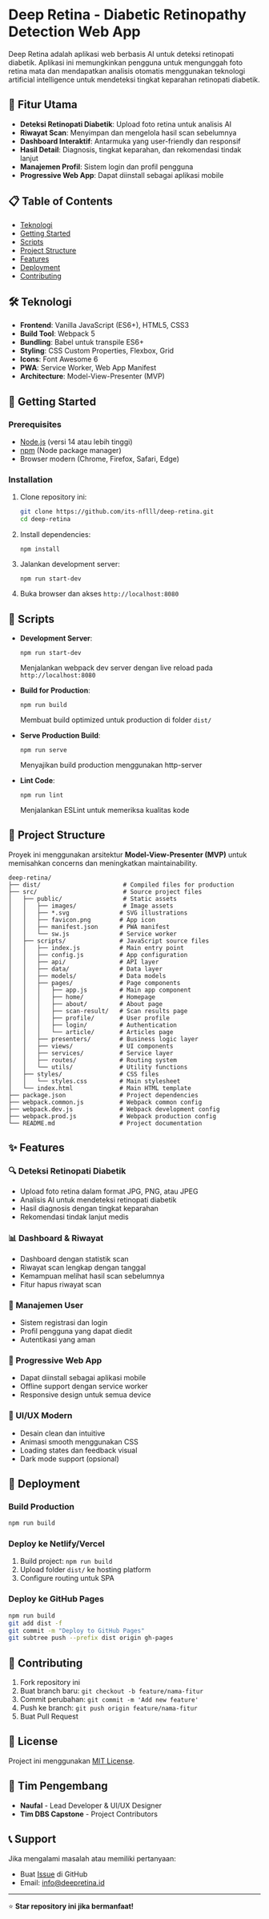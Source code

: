 # Deep Retina - Diabetic Retinopathy Detection Web App

Deep Retina adalah aplikasi web berbasis AI untuk deteksi retinopati diabetik. Aplikasi ini memungkinkan pengguna untuk mengunggah foto retina mata dan mendapatkan analisis otomatis menggunakan teknologi artificial intelligence untuk mendeteksi tingkat keparahan retinopati diabetik.

## 🚀 Fitur Utama

- **Deteksi Retinopati Diabetik**: Upload foto retina untuk analisis AI
- **Riwayat Scan**: Menyimpan dan mengelola hasil scan sebelumnya
- **Dashboard Interaktif**: Antarmuka yang user-friendly dan responsif
- **Hasil Detail**: Diagnosis, tingkat keparahan, dan rekomendasi tindak lanjut
- **Manajemen Profil**: Sistem login dan profil pengguna
- **Progressive Web App**: Dapat diinstall sebagai aplikasi mobile

## 📋 Table of Contents

- [Teknologi](#teknologi)
- [Getting Started](#getting-started)
- [Scripts](#scripts)
- [Project Structure](#project-structure)
- [Features](#features)
- [Deployment](#deployment)
- [Contributing](#contributing)

## 🛠 Teknologi

- **Frontend**: Vanilla JavaScript (ES6+), HTML5, CSS3
- **Build Tool**: Webpack 5
- **Bundling**: Babel untuk transpile ES6+
- **Styling**: CSS Custom Properties, Flexbox, Grid
- **Icons**: Font Awesome 6
- **PWA**: Service Worker, Web App Manifest
- **Architecture**: Model-View-Presenter (MVP)

## 🚀 Getting Started

### Prerequisites

- [Node.js](https://nodejs.org/) (versi 14 atau lebih tinggi)
- [npm](https://www.npmjs.com/) (Node package manager)
- Browser modern (Chrome, Firefox, Safari, Edge)

### Installation

1. Clone repository ini:
   ```bash
   git clone https://github.com/its-nflll/deep-retina.git
   cd deep-retina
   ```

2. Install dependencies:
   ```shell
   npm install
   ```

3. Jalankan development server:
   ```shell
   npm run start-dev
   ```

4. Buka browser dan akses `http://localhost:8080`

## 📜 Scripts

- **Development Server**:
  ```shell
  npm run start-dev
  ```
  Menjalankan webpack dev server dengan live reload pada `http://localhost:8080`

- **Build for Production**:
  ```shell
  npm run build
  ```
  Membuat build optimized untuk production di folder `dist/`

- **Serve Production Build**:
  ```shell
  npm run serve
  ```
  Menyajikan build production menggunakan http-server

- **Lint Code**:
  ```shell
  npm run lint
  ```
  Menjalankan ESLint untuk memeriksa kualitas kode

## 📁 Project Structure

Proyek ini menggunakan arsitektur **Model-View-Presenter (MVP)** untuk memisahkan concerns dan meningkatkan maintainability.

```text
deep-retina/
├── dist/                       # Compiled files for production
├── src/                        # Source project files
│   ├── public/                 # Static assets
│   │   ├── images/             # Image assets
│   │   ├── *.svg              # SVG illustrations
│   │   ├── favicon.png        # App icon
│   │   ├── manifest.json      # PWA manifest
│   │   └── sw.js              # Service worker
│   ├── scripts/               # JavaScript source files
│   │   ├── index.js           # Main entry point
│   │   ├── config.js          # App configuration
│   │   ├── api/               # API layer
│   │   ├── data/              # Data layer
│   │   ├── models/            # Data models
│   │   ├── pages/             # Page components
│   │   │   ├── app.js         # Main app component
│   │   │   ├── home/          # Homepage
│   │   │   ├── about/         # About page
│   │   │   ├── scan-result/   # Scan results page
│   │   │   ├── profile/       # User profile
│   │   │   ├── login/         # Authentication
│   │   │   └── article/       # Articles page
│   │   ├── presenters/        # Business logic layer
│   │   ├── views/             # UI components
│   │   ├── services/          # Service layer
│   │   ├── routes/            # Routing system
│   │   └── utils/             # Utility functions
│   ├── styles/                # CSS files
│   │   └── styles.css         # Main stylesheet
│   └── index.html             # Main HTML template
├── package.json               # Project dependencies
├── webpack.common.js          # Webpack common config
├── webpack.dev.js             # Webpack development config
├── webpack.prod.js            # Webpack production config
└── README.md                  # Project documentation
```

## ✨ Features

### 🔍 Deteksi Retinopati Diabetik
- Upload foto retina dalam format JPG, PNG, atau JPEG
- Analisis AI untuk mendeteksi retinopati diabetik
- Hasil diagnosis dengan tingkat keparahan
- Rekomendasi tindak lanjut medis

### 📊 Dashboard & Riwayat
- Dashboard dengan statistik scan
- Riwayat scan lengkap dengan tanggal
- Kemampuan melihat hasil scan sebelumnya
- Fitur hapus riwayat scan

### 👤 Manajemen User
- Sistem registrasi dan login
- Profil pengguna yang dapat diedit
- Autentikasi yang aman

### 📱 Progressive Web App
- Dapat diinstall sebagai aplikasi mobile
- Offline support dengan service worker
- Responsive design untuk semua device

### 🎨 UI/UX Modern
- Desain clean dan intuitive
- Animasi smooth menggunakan CSS
- Loading states dan feedback visual
- Dark mode support (opsional)

## 🚀 Deployment

### Build Production
```bash
npm run build
```

### Deploy ke Netlify/Vercel
1. Build project: `npm run build`
2. Upload folder `dist/` ke hosting platform
3. Configure routing untuk SPA

### Deploy ke GitHub Pages
```bash
npm run build
git add dist -f
git commit -m "Deploy to GitHub Pages"
git subtree push --prefix dist origin gh-pages
```

## 🤝 Contributing

1. Fork repository ini
2. Buat branch baru: `git checkout -b feature/nama-fitur`
3. Commit perubahan: `git commit -m 'Add new feature'`
4. Push ke branch: `git push origin feature/nama-fitur`
5. Buat Pull Request

## 📄 License

Project ini menggunakan [MIT License](LICENSE).

## 👥 Tim Pengembang

- **Naufal** - Lead Developer & UI/UX Designer
- **Tim DBS Capstone** - Project Contributors

## 📞 Support

Jika mengalami masalah atau memiliki pertanyaan:
- Buat [Issue](https://github.com/its-nflll/deep-retina/issues) di GitHub
- Email: info@deepretina.id

---

⭐ **Star repository ini jika bermanfaat!**
